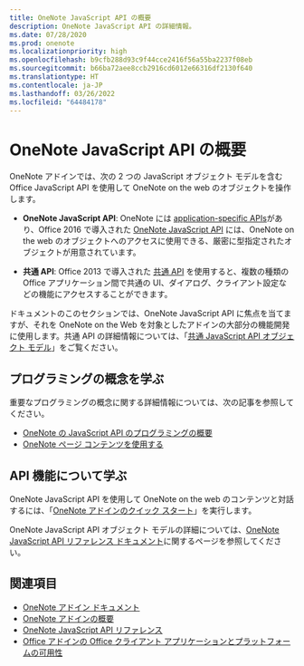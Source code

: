 ```yaml
---
title: OneNote JavaScript API の概要
description: OneNote JavaScript API の詳細情報。
ms.date: 07/28/2020
ms.prod: onenote
ms.localizationpriority: high
ms.openlocfilehash: b9cfb288d93c9f44cce2416f56a55ba2237f08eb
ms.sourcegitcommit: b66ba72aee8ccb2916cd6012e66316df2130f640
ms.translationtype: HT
ms.contentlocale: ja-JP
ms.lasthandoff: 03/26/2022
ms.locfileid: "64484178"
---
```

# <a name="onenote-javascript-api-overview"></a>OneNote JavaScript API の概要

OneNote アドインでは、次の 2 つの JavaScript オブジェクト モデルを含む Office JavaScript API を使用して OneNote on the web のオブジェクトを操作します。

* **OneNote JavaScript API**: OneNote には [application-specific APIs](../../develop/application-specific-api-model.md)があり、Office 2016 で導入された [OneNote JavaScript API](/javascript/api/onenote) には、OneNote on the web のオブジェクトへのアクセスに使用できる、厳密に型指定されたオブジェクトが用意されています。

* **共通 API**: Office 2013 で導入された [共通 API](/javascript/api/office) を使用すると、複数の種類の Office アプリケーション間で共通の UI、ダイアログ、クライアント設定などの機能にアクセスすることができます。

ドキュメントのこのセクションでは、OneNote JavaScript API に焦点を当てますが、それを OneNote on the Web を対象としたアドインの大部分の機能開発に使用します。共通 API の詳細情報については、「[共通 JavaScript API オブジェクト モデル](../../develop/office-javascript-api-object-model.md)」をご覧ください。

## <a name="learn-programming-concepts"></a>プログラミングの概念を学ぶ

重要なプログラミングの概念に関する詳細情報については、次の記事を参照してください。

* [OneNote の JavaScript API のプログラミングの概要](../../onenote/onenote-add-ins-programming-overview.md)
* [OneNote ページ コンテンツを使用する](../../onenote/onenote-add-ins-page-content.md)

## <a name="learn-about-api-capabilities"></a>API 機能について学ぶ

OneNote JavaScript API を使用して OneNote on the web のコンテンツと対話するには、「[OneNote アドインのクイック スタート](../../quickstarts/onenote-quickstart.md)」を実行します。

OneNote JavaScript API オブジェクト モデルの詳細については、[OneNote JavaScript API リファレンス ドキュメント](/javascript/api/onenote)に関するページを参照してください。

## <a name="see-also"></a>関連項目

* [OneNote アドイン ドキュメント](../../onenote/index.yml)
* [OneNote アドインの概要](../../onenote/onenote-add-ins-programming-overview.md)
* [OneNote JavaScript API リファレンス](/javascript/api/onenote)
* [Office アドインの Office クライアント アプリケーションとプラットフォームの可用性](/javascript/api/requirement-sets)
